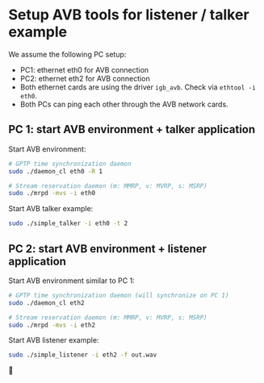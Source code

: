 # Setup AVB tools for listener / talker example

We assume the following PC setup:
  * PC1: ethernet eth0 for AVB connection
  * PC2: ethernet eth2 for AVB connection
  * Both ethernet cards are using the driver `igb_avb`.
    Check via `ethtool -i eth0`.
  * Both PCs can ping each other through the AVB network cards.

## PC 1: start AVB environment + talker application

Start AVB environment:

```bash
# GPTP time synchronization daemon
sudo ./daemon_cl eth0 -R 1

# Stream reservation daemon (m: MMRP, v: MVRP, s: MSRP)
sudo ./mrpd -mvs -i eth0
```

Start AVB talker example:

```bash
sudo ./simple_talker -i eth0 -t 2
```

## PC 2: start AVB environment + listener application

Start AVB environment similar to PC 1:

```bash
# GPTP time synchronization daemon (will synchronize on PC 1)
sudo ./daemon_cl eth2

# Stream reservation daemon (m: MMRP, v: MVRP, s: MSRP)
sudo ./mrpd -mvs -i eth2
```

Start AVB listener example:

```bash
sudo ./simple_listener -i eth2 -f out.wav
```

:tada:
